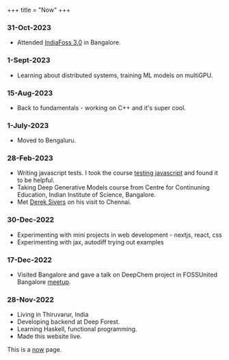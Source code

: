 +++
title = "Now"
+++
### 31-Oct-2023
- Attended [IndiaFoss 3.0](https://indiafoss.net/) in Bangalore.

### 1-Sept-2023
- Learning about distributed systems, training ML models on multiGPU.

### 15-Aug-2023
- Back to fundamentals - working on C++ and it's super cool.

### 1-July-2023
- Moved to Bengaluru.

### 28-Feb-2023
- Writing javascript tests. I took the course [testing javascript](https://testingjavascript.com/) and found it to be helpful.
- Taking Deep Generative Models course from Centre for Continuning Education, Indian Institute of Science, Bangalore.
- Met [Derek Sivers](https://sive.rs) on his visit to Chennai. 

### 30-Dec-2022
- Experimenting with mini projects in web development - nextjs, react, css
- Experimenting with jax, autodiff trying out examples 

### 17-Dec-2022
- Visited Bangalore and gave a talk on DeepChem project in FOSSUnited Bangalore [meetup](https://forum.fossunited.org/t/bangalore-foss-meetup-dec-2022/1397/6).

### 28-Nov-2022
- Living in Thiruvarur, India
- Developing backend at Deep Forest.
- Learning Haskell, functional programming. 
- Made this website live.

This is a [now](https://nownownow.com/about) page.
